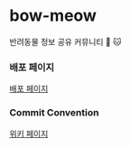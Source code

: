 # bow-meow

반려동물 정보 공유 커뮤니티 🐶 🐱

### 배포 페이지

 [배포 페이지](https://bow-meow.vercel.app)
 
### Commit Convention

 [위키 페이지](https://github.com/hayanLee/bow-meow/wiki/%EC%BD%94%EB%94%A9-%EC%BB%A8%EB%B2%A4%EC%85%98)
 
